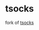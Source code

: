 # tsocks

fork of [tsocks][original-tsocks-repo]

[original-tsocks-repo]: https://github.com/pc/tsocks/network

